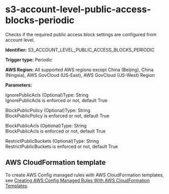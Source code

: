 # s3\-account\-level\-public\-access\-blocks\-periodic<a name="s3-account-level-public-access-blocks-periodic"></a>

Checks if the required public access block settings are configured from account level\. 

**Identifier:** S3\_ACCOUNT\_LEVEL\_PUBLIC\_ACCESS\_BLOCKS\_PERIODIC

**Trigger type:** Periodic

**AWS Region:** All supported AWS regions except China \(Beijing\), China \(Ningxia\), AWS GovCloud \(US\-East\), AWS GovCloud \(US\-West\) Region

**Parameters:**

IgnorePublicAcls \(Optional\)Type: String  
IgnorePublicAcls is enforced or not, default True

BlockPublicPolicy \(Optional\)Type: String  
BlockPublicPolicy is enforced or not, default True

BlockPublicAcls \(Optional\)Type: String  
BlockPublicAcls is enforced or not, default True

RestrictPublicBuckets \(Optional\)Type: String  
RestrictPublicBuckets is enforced or not, default True

## AWS CloudFormation template<a name="w79aac11c32c17b7d475c15"></a>

To create AWS Config managed rules with AWS CloudFormation templates, see [Creating AWS Config Managed Rules With AWS CloudFormation Templates](aws-config-managed-rules-cloudformation-templates.md)\.
